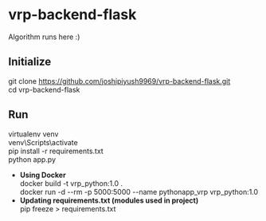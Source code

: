 # vrp-backend-flask
Algorithm runs here :)

## Initialize ##
git clone https://github.com/joshipiyush9969/vrp-backend-flask.git <br/>
cd vrp-backend-flask

## Run ##
virtualenv venv <br/>
venv\Scripts\activate <br/>
pip install -r requirements.txt <br/>
python app.py
<ul>
  <li><b>Using Docker</b></li>
  docker build -t vrp_python:1.0 .<br/>
  docker run -d --rm -p 5000:5000 --name pythonapp_vrp vrp_python:1.0<br/>
  <li><b>Updating requirements.txt (modules used in project)</b></li>
  pip freeze > requirements.txt
</ul>

